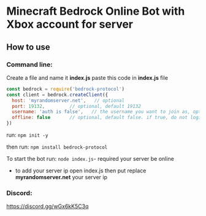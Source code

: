 # Minecraft Bedrock Online Bot with Xbox account for server
## How to use
### Command line:
Create a file and name it **index.js**
paste this code in **index.js** file 
```js
const bedrock = require('bedrock-protocol')
const client = bedrock.createClient({
  host: 'myrandomserver.net',   // optional
  port: 19132,         // optional, default 19132
  username: 'auth is false',   // the username you want to join as, optional if online mode
  offline: false       // optional, default false. if true, do not login with Xbox Live. You will not be asked to sign-in if set to true.
})
```
run: ``npm init -y``

then run: ``npm install bedrock-protocol``

To start the bot run: ``node index.js``- required your server be online 
- to add your server ip open index.js then put replace **myrandomserver.net** your server ip
### Discord: 
https://discord.gg/wGx6kK5C3q
